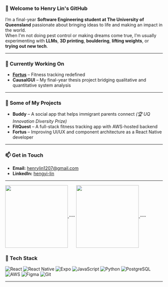 ## 

<!--
**Heng-YiLin/Heng-YiLin** is a ✨ _special_ ✨ repository because its `README.md` (this file) appears on your GitHub profile.

Here are some ideas to get you started:

- 🔭 I’m currently working on ...
- 🌱 I’m currently learning ...
- 👯 I’m looking to collaborate on ...
- 🤔 I’m looking for help with ...
- 💬 Ask me about ...
- 📫 How to reach me: ...
- 😄 Pronouns: ...
- ⚡ Fun fact: ...
-->
### 👋 Welcome to Henry Lin's GitHub

I’m a final-year **Software Engineering student at The University of Queensland** passionate about bringing ideas to life and making an impact in the world.  
When I'm not doing pest control or making dreams come true, I’m usually experimenting with **LLMs**, **3D printing**, **bouldering**, **lifting weights**, or **trying out new tech**.

---

### 🌱 Currently Working On
- **[Fortus](https://fortus.fit/)** – Fitness tracking redefined  
- **CausalGUI** – My final-year thesis project bridging qualitative and quantitative system analysis  

---

### 🚀 Some of My Projects
- **Buddy** – A social app that helps immigrant parents connect *(🏆 UQ Innovation Diversity Prize)*  
- **FitQuest** – A full-stack fitness tracking app with AWS-hosted backend  
- **Fortus** – Improving UI/UX and component architecture as a React Native developer  

---

### 📫 Get in Touch
- **Email:** [henrylin1207@gmail.com](mailto:henrylin1207@gmail.com)  
- **LinkedIn:** [hengyi-lin](https://www.linkedin.com/in/hengyi-lin)

---
<a href="https://github.com/Heng-YiLin/github-readme-stats">
  <img height=200 align="center" src="https://github-readme-stats.vercel.app/api?username=Heng-YiLin&show_icons=true&theme=transparent" />
</a>
---
<a href="https://github.com/Heng-YiLin">
  <img height=200 align="center" src="https://github-readme-stats.vercel.app/api/top-langs?username=Heng-YiLin&layout=compact&langs_count=8&card_width=320&theme=transparent" />
</a>
---

### 🧰 Tech Stack

![React](https://img.shields.io/badge/React-20232A?style=for-the-badge&logo=react&logoColor=61DAFB)
![React Native](https://img.shields.io/badge/React_Native-20232A?style=for-the-badge&logo=react&logoColor=61DAFB)
![Expo](https://img.shields.io/badge/Expo-1B1F23?style=for-the-badge&logo=expo&logoColor=white)
![JavaScript](https://img.shields.io/badge/JavaScript-F7DF1E?style=for-the-badge&logo=javascript&logoColor=black)
![Python](https://img.shields.io/badge/Python-3670A0?style=for-the-badge&logo=python&logoColor=ffdd54)
![PostgreSQL](https://img.shields.io/badge/PostgreSQL-336791?style=for-the-badge&logo=postgresql&logoColor=white)
![AWS](https://img.shields.io/badge/AWS-232F3E?style=for-the-badge&logo=amazon-aws&logoColor=FF9900)
![Figma](https://img.shields.io/badge/Figma-F24E1E?style=for-the-badge&logo=figma&logoColor=white)
![Git](https://img.shields.io/badge/Git-F05032?style=for-the-badge&logo=git&logoColor=white)

---

<a href="https://github.com/Heng-YiLin/github-readme-stats">
  <img height=200 align="center" src="https://github-readme-stats.vercel.app
